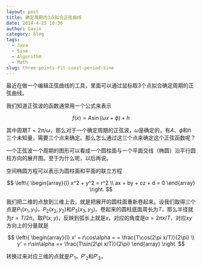 ```yaml
---
layout: post
title: 确定周期内3点拟合正弦曲线
date: 2014-4-25 10:36
author: Gavin
category: blog
tags:
  - Java
  - Sine
  - Algorithm
  - Math
slug: three-points-fit-const-period-sine
---
```


<script type="text/x-mathjax-config">
  MathJax.Hub.Config({tex2jax: {inlineMath: [['$','$'], ['\\(','\\)']]}});
</script>
<script type="text/javascript"
  src="http://cdn.mathjax.org/mathjax/latest/MathJax.js?config=TeX-AMS-MML_HTMLorMML">
</script>

最近在做一个编辑正弦曲线的工具，里面可以通过鼠标取3个点拟合确定周期的正弦曲线。

我们知道正弦波的函数通常用一个公式来表示

$$
f(x) = A\sin(\omega x + \phi) + h
$$

其中周期$T = 2\pi/\omega$，那么对于一个确定周期的正弦波，$\omega$是确定的，有$A$、$\phi$和$h$三个未知量，需要三个点来确定。那么怎么通过这三个点来确定这个正弦函数呢？

一个正弦波一个周期的图形可以看成一个圆柱面与一个平面交线（椭圆）沿平行圆柱方向的展开图。至于为什么呢，以后再说。

空间椭圆方程可以表示为圆柱面和平面的联立方程

$$
\left\{
\begin{array}{l}
x^2 + y^2 = r^2 \\
ax + by + cz + d = 0
\end{array}
\right.
$$

我们把二维的点放到三维上去，就是把展开的圆柱面重新卷起来。设我们取得三个点是$P_1(x_1, y_1)$，$P_2(x_2, y_2)$和$P_3(x_3, y_3)$。卷起来的圆柱底面周长为$T$，那么半径就为$r = T/2\pi$。取$P(x, y)$，反映到弧长上就是$x$，对应的角度是$\alpha = 2\pi x/T$，对应$x$$y$方向上的分量就是

$$
\left\{
\begin{array}{l}
x' = r\cos\alpha = = \frac{T\cos(2\pi x/T)}{2\pi} \\
y' = r\sin\alpha == \frac{T\sin(2\pi x/T)}{2\pi}
\end{array}
\right.
$$

转换过来对应三维的点就是$P'_1$，$P'_2$和$P'_3$，